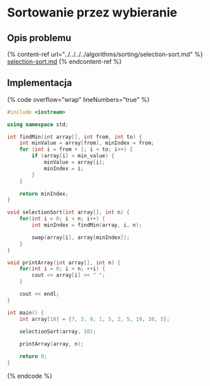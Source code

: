 # Sortowanie przez wybieranie

## Opis problemu

{% content-ref url="../../../../algorithms/sorting/selection-sort.md" %}
[selection-sort.md](../../../../algorithms/sorting/selection-sort.md)
{% endcontent-ref %}

## Implementacja

{% code overflow="wrap" lineNumbers="true" %}
```cpp
#include <iostream>

using namespace std;

int findMin(int array[], int from, int to) {
    int minValue = array[from], minIndex = from;
    for (int i = from + 1; i < to; i++) {
        if (array[i] < min_value) {
            minValue = array[i];
            minIndex = i;
        }
    }

    return minIndex;
}

void selectionSort(int array[], int n) {
    for(int i = 0; i < n; i++) {
        int minIndex = findMin(array, i, n);

        swap(array[i], array[minIndex]);
    }
}

void printArray(int array[], int n) {
    for(int i = 0; i < n; ++i) {
        cout << array[i] << " ";
    }

    cout << endl;
}

int main() {
    int array[10] = {7, 3, 0, 1, 5, 2, 5, 19, 10, 5};
    
    selectionSort(array, 10);

    printArray(array, n);

    return 0;
}
```
{% endcode %}
